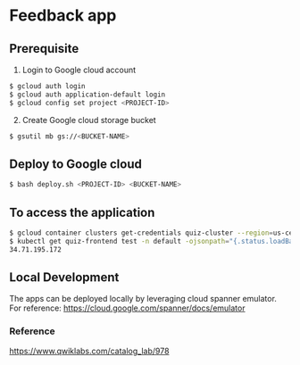 # Feedback app
## Prerequisite 
1. Login to Google cloud account
```bash
$ gcloud auth login 
$ gcloud auth application-default login
$ gcloud config set project <PROJECT-ID>
```
2. Create Google cloud storage bucket
```bash
$ gsutil mb gs://<BUCKET-NAME>
```
## Deploy to Google cloud
```bash
$ bash deploy.sh <PROJECT-ID> <BUCKET-NAME> 
```
## To access the application
```bash
$ gcloud container clusters get-credentials quiz-cluster --region=us-central1-a
$ kubectl get quiz-frontend test -n default -ojsonpath="{.status.loadBalancer.ingress[].ip}"      
34.71.195.172         
```
## Local Development
The apps can be deployed locally by leveraging cloud spanner emulator.
For reference: https://cloud.google.com/spanner/docs/emulator 

### Reference
https://www.qwiklabs.com/catalog_lab/978 
